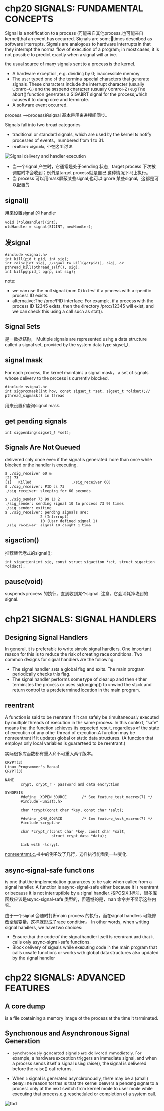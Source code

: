 # chp20 SIGNALS: FUNDAMENTAL CONCEPTS
Signal is a notification to a process (可能来自其他process,也可能来自kernel)that an event has occurred. Signals are sometimes described as software interrupts. Signals are analogous to hardware interrupts in that they interrupt the normal flow of execution of a program; in most cases, it is not possible to predict exactly when a signal will arrive.

the usual source of many signals sent to a process is the kernel. 
* A hardware exception, e.g.  dividing by 0;  inaccessible memory
* The user typed one of the terminal special characters that generate signals. These characters include the interrupt character (usually Control-C) and the
suspend character (usually Control-Z) e.g.The abort() function generates a SIGABRT signal for the process,which causes it to dump core and terminate.
* A software event occurred. 

process -->process的signal 基本是用来进程间同步。

Signals fall into two broad categories
* traditional or standard signals, which are used by the kernel to notify processes of events，numbered from 1 to 31.
* realtime signals, 不在这里讨论


![ Signal delivery and handler execution](images/TLPI_signal.png)
* 当一个signal 产生时，它通常是处于pending 状态，target process 下次被调度时才会收到；例外是target process就是自己,这种情况下马上执行。
* 当 process 可以用mask屏蔽某些signal,也可以ignore 某些signal，这都是可以配置的

##  signal()
用来设置signal 的 handler

```
void (*oldHandler)(int);
oldHandler = signal(SIGINT, newHandler);
```
## 发signal

```
#include <signal.h>
int kill(pid_t pid, int sig);
int raise(int sig); //equal to kill(getpid(), sig); or pthread_kill(pthread_self(), sig);
int killpg(pid_t pgrp, int sig);

```
note:
* we can use the null signal (num 0) to test if a process with a specific process ID exists.
* alternative:The /proc/PID interface: For example, if a process with the process ID 12345 exists, then the directory /proc/12345 will exist, and we can check this using a call such as stat().

## Signal Sets
是一数据结构， Multiple signals are represented using a data structure called a signal set, provided by the system data type sigset_t.

## signal mask
For each process, the kernel maintains a signal mask， a set of signals whose delivery to the process is currently blocked. 

```
#include <signal.h>
int sigprocmask(int how, const sigset_t *set, sigset_t *oldset);// pthread_sigmask() in thread
```
用来设置和查询signal mask.

## get pending signals

```
int sigpending(sigset_t *set);
```
## Signals Are Not Queued
delivered only once even if the signal is generated more than once while blocked or the handler is executing. 

    $ ./sig_receiver 60 &
    [2] 73
    [1]   Killed                  ./sig_receiver 600
    $ ./sig_receiver: PID is 73
    ./sig_receiver: sleeping for 60 seconds

    $ ./sig_sender 73 99 10 2
    ./sig_sender: sending signal 10 to process 73 99 times
    ./sig_sender: exiting
    $ ./sig_receiver: pending signals are:
                    2 (Interrupt)
                    10 (User defined signal 1)
    ./sig_receiver: signal 10 caught 1 time

## sigaction()
推荐替代老式的signal();

```
int sigaction(int sig, const struct sigaction *act, struct sigaction *oldact);
```
##  pause(void)
 suspends  process 的执行，直到收到某个signal. 注意，它会消耗掉收到的signal.

# chp21 SIGNALS: SIGNAL HANDLERS
## Designing Signal Handlers
In general, it is preferable to write simple signal handlers. One important reason for this is to reduce the risk of creating race conditions. Two common designs for signal handlers are the following:
* The signal handler sets a global flag and exits. The main program periodically checks this flag.
* The signal handler performs some type of cleanup and then either terminates the process or uses  siglongjmp() to unwind the stack and return control to a predetermined location in the main program.

  
## reentrant
A function is said to be reentrant if it can safely be simultaneously executed by multiple threads of execution in the same process. In this context, “safe” means that the function achieves its expected result, regardless of the state of execution of any other thread of execution.A function may be nonreentrant if it updates global or static data structures. (A function that employs only local variables is guaranteed to be reentrant.)

实际很多库函数都有重入和不可重入两个版本。
```
CRYPT(3)                                                                               Linux Programmer's Manual                                                                              CRYPT(3)

NAME
       crypt, crypt_r - password and data encryption

SYNOPSIS
       #define _XOPEN_SOURCE       /* See feature_test_macros(7) */
       #include <unistd.h>

       char *crypt(const char *key, const char *salt);

       #define _GNU_SOURCE         /* See feature_test_macros(7) */
       #include <crypt.h>

       char *crypt_r(const char *key, const char *salt,
                     struct crypt_data *data);

       Link with -lcrypt.
```
[nonreentrant.c](tlpi-dist/signals/nonreentrant.c),书中的例子改了几行，这样执行能看到一些变化

## async-signal-safe functions
is one that the implementation guarantees to be safe when called from a signal handler. A function is async-signal-safe either because it is reentrant or because it is not interruptible by a signal handler. 按POSIX.1标准，很多库函数应该是async-signal-safe 类型的，但遗憾的是，man 命令并不显示这些内容。

由于一个signal 会随时打断main process 的执行，而在signal  handlers 可能修改全局变量，这样就形成了race condition。 In other words, when writing signal handlers, we have two choices:
* Ensure that the code of the signal handler itself is reentrant and that it calls only async-signal-safe functions.
* Block delivery of signals while executing code in the main program that calls unsafe functions or works with global data structures also updated by the signal handler.

# chp22 SIGNALS: ADVANCED FEATURES
##  A core dump 
is a file containing a memory image of the process at the time it terminated.

## Synchronous and Asynchronous Signal Generation
* synchronously generated signals are delivered immediately. For example, a hardware exception triggers an immediate signal, and when a process sends itself a signal using raise(), the signal is delivered before the raise() call returns.

* When a signal is generated asynchronously, there may be a (small) delay.The reason for this is that the kernel delivers a pending signal to a process only at the next switch from kernel mode to user mode while executing that process.e.g.rescheduled or completion of a system call.

![tbd](images/TLPI_signal_unblocked.png)







